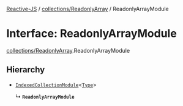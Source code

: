 [Reactive-JS](../README.md) / [collections/ReadonlyArray](../modules/collections_ReadonlyArray.md) / ReadonlyArrayModule

# Interface: ReadonlyArrayModule

[collections/ReadonlyArray](../modules/collections_ReadonlyArray.md).ReadonlyArrayModule

## Hierarchy

- [`IndexedCollectionModule`](collections.IndexedCollectionModule.md)<[`Type`](../modules/collections_ReadonlyArray.md#type)\>

  ↳ **`ReadonlyArrayModule`**
